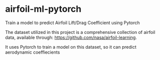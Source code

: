 # airfoil-ml-pytorch
Train a model to predict Airfoil Lift/Drag Coefficient using Pytorch

The dataset utilized in this project is a comprehensive collection of airfoil data, available through: https://github.com/nasa/airfoil-learning. 

It uses Pytorch to train a model on this dataset, so it can predict aerodynamic coeffiecients
